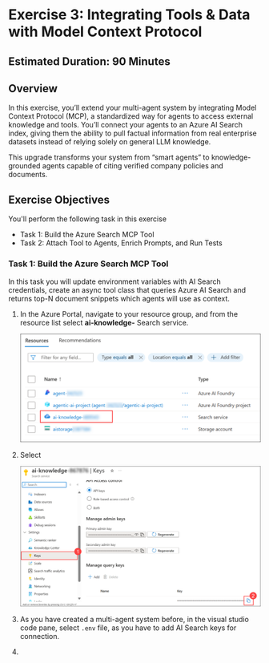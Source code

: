 # Exercise 3: Integrating Tools & Data with Model Context Protocol

## Estimated Duration: 90 Minutes

## Overview

In this exercise, you’ll extend your multi-agent system by integrating Model Context Protocol (MCP), a standardized way for agents to access external knowledge and tools.
You’ll connect your agents to an Azure AI Search index, giving them the ability to pull factual information from real enterprise datasets instead of relying solely on general LLM knowledge.

This upgrade transforms your system from “smart agents” to knowledge-grounded agents capable of citing verified company policies and documents.

## Exercise Objectives

You'll perform the following task in this exercise

- Task 1: Build the Azure Search MCP Tool
- Task 2: Attach Tool to Agents, Enrich Prompts, and Run Tests

### Task 1: Build the Azure Search MCP Tool

In this task you will update environment variables with AI Search credentials, create an async tool class that queries Azure AI Search and returns top-N document snippets which agents will use as context.

1. In the Azure Portal, navigate to your resource group, and from the resource list select **ai-knowledge-<inject key="DeploymentID" enableCopy="false"/>** Search service.

   ![](/media/ss-3.png)

1. Select 

   ![](/media/ss-47.png)

1. As you have created a multi-agent system before, in the visual studio code pane, select `.env` file, as you have to add AI Search keys for connection.

1. 